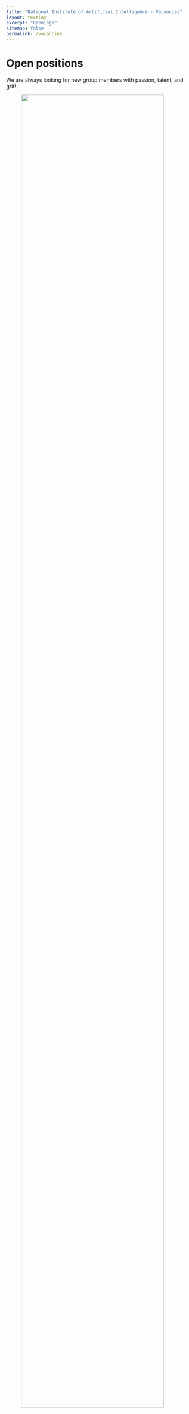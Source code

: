 ```yaml
---
title: "National Institute of Artificial Intelligence - Vacancies"
layout: textlay
excerpt: "Openings"
sitemap: false
permalink: /vacancies
---
```


# Open positions

We are always looking for new group members with passion, talent, and grit!


<figure>
<img src="{{ site.url }}{{ site.baseurl }}/images/picpic/Gallery/DSC_0696.jpg" width="95%">
</figure>
